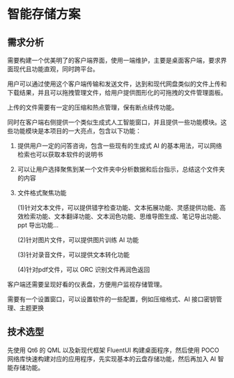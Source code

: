 # 智能存储方案

## 需求分析

需要构建一个优美明了的客户端界面，使用一端维护，主要是桌面客户端，要求界面现代且功能直观，同时跨平台。

用户可以通过使用这个客户端传输和发送文件，达到和现代网盘类似的文件上传和下载结果，并且可以拖拽管理文件，给用户提供图形化的可拖拽的文件管理面板。

上传的文件需要有一定的压缩和热点管理，保有断点续传功能。

同时在客户端右侧提供一个类似生成式人工智能窗口，并且提供一些功能模块。这些功能模块是本项目的一大亮点，包含以下功能：

1.   提供用户一定的问答咨询，包含一些现有的生成式 AI 的基本用法，可以网络检索也可以获取本软件的说明书

2.   可以让用户选择聚焦到某一个文件夹中分析数据和后台指示，总结这个文件夹的内容

3.   文件格式聚焦功能

     (1)针对文本文件，可以提供错字检查功能、文本拓展功能、灵感提供功能、高效检索功能、文本翻译功能、文本润色功能、思维导图生成、笔记导出功能、ppt 导出功能...

     (2)针对图片文件，可以提供图片训练 AI 功能

     (3)针对录音文件，可以提供文本转化功能

     (4)针对pdf文件，可以 ORC 识别文件再润色返回

客户端还需要呈现好看的仪表盘，方便用户监视存储管理。

需要有一个设置窗口，可以设置软件的一些配置，例如压缩格式、AI 接口密钥管理、主题更换

## 技术选型

先使用 Qt6 的 QML 以及新现代框架 FluentUI 构建桌面程序，然后使用 POCO 网络库快速构建对应的应用程序，先实现基本的云盘存储功能，然后再加入 AI 智能存储功能。

